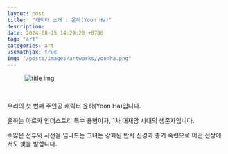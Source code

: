 ```yaml
---
layout: post
title:  "캐릭터 소개 : 윤하(Yoon Ha)"
description: 
date: 2024-08-15 14:29:20 +0700
tag: "art"
categories: art
usemathjax: true
img: "/posts/images/artworks/yoonha.png"
---
```


<figure>
    <img class="title-image" src="{{site.image_location}}/artworks/yoonha.png" alt="title img">
</figure>

<br>

우리의 첫 번째 주인공 캐릭터 윤하(Yoon Ha)입니다.

윤하는 아르카 인더스트리 특수 용병이자, 1차 대재앙 시대의 생존자입니다.

수많은 전투와 사선을 넘나드는 그녀는 강화된 반사 신경과 총기 숙련으로 어떤 전장에서도 빛을 발합니다.